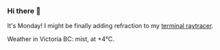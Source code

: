 ### Hi there :wave:

It's Monday! I might be finally adding refraction to my [terminal raytracer](https://github.com/bewuethr/bash-raytracer).

Weather in Victoria BC: mist, at +4°C.
